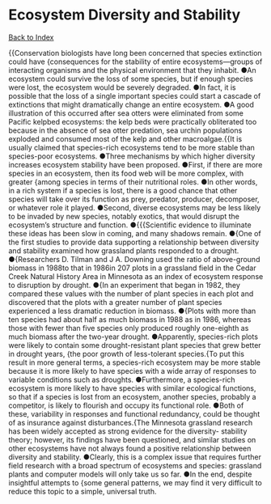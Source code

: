# Ecosystem Diversity and Stability
[Back to Index](https://github.com/windows10010/tpoExtractor/blog/master/README.md)

{{Conservation biologists have long been concerned that species extinction could have {consequences for the stability of entire ecosystems—groups of interacting organisms and the physical environment that they inhabit. ●An ecosystem could survive the loss of some species, but if enough species were lost, the ecosystem would be severely degraded. ●In fact, it is possible that the loss of a single important species could start a cascade of extinctions that might dramatically change an entire ecosystem. ●A good illustration of this occurred after sea otters were eliminated from some Pacific kelpbed ecosystems: the kelp beds were practically obliterated too because in the absence of sea otter predation, sea urchin populations exploded and consumed most of the kelp and other macroalgae.{{It is usually claimed that species-rich ecosystems tend to be more stable than species-poor ecosystems. ●Three mechanisms by which higher diversity increases ecosystem stability have been proposed. ●First, if there are more species in an ecosystem, then its food web will be more complex, with greater {among species in terms of their nutritional roles. ●In other words, in a rich system if a species is lost, there is a good chance that other species will take over its function as prey, predator, producer, decomposer, or whatever role it played. ●Second, diverse ecosystems may be less likely to be invaded by new species, notably exotics, that would disrupt the ecosystem’s structure and function. ●{{{Scientific evidence to illuminate these ideas has been slow in coming, and many shadows remain. ●{One of the first studies to provide data supporting a relationship between diversity and stability examined how grassland plants responded to a drought. ●{Researchers D. Tilman and J A. Downing used the ratio of above-ground biomass in 1988to that in 1986in 207 plots in a grassland field in the Cedar Creek Natural History Area in Minnesota as an index of ecosystem response to disruption by drought. ●{In an experiment that began in 1982, they compared these values with the number of plant species in each plot and discovered that the plots with a greater number of plant species experienced a less dramatic reduction in biomass. ●{Plots with more than ten species had about half as much biomass in 1988 as in 1986, whereas those with fewer than five species only produced roughly one-eighth as much biomass after the two-year drought. ●Apparently, species-rich plots were likely to contain some drought-resistant plant species that grew better in drought years, {the poor growth of less-tolerant species.{To put this result in more general terms, a species-rich ecosystem may be more stable because it is more likely to have species with a wide array of responses to variable conditions such as droughts. ●Furthermore, a species-rich ecosystem is more likely to have species with similar ecological functions, so that if a species is lost from an ecosystem, another species, probably a competitor, is likely to flourish and occupy its functional role. ●Both of these, variability in responses and functional redundancy, could be thought of as insurance against disturbances.{The Minnesota grassland research has been widely accepted as strong evidence for the diversity- stability theory; however, its findings have been questioned, and similar studies on other ecosystems have not always found a positive relationship between diversity and stability. ●Clearly, this is a complex issue that requires further field research with a broad spectrum of ecosystems and species: grassland plants and computer models will only take us so far. ●In the end, despite insightful attempts to {some general patterns, we may find it very difficult to reduce this topic to a simple, universal truth.